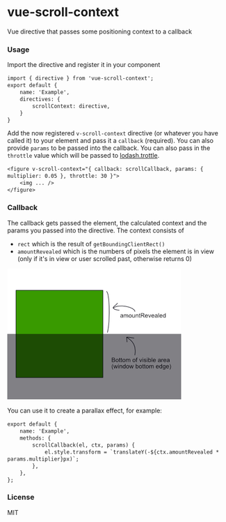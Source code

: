 # vue-scroll-context
Vue directive that passes some positioning context to a callback

### Usage
Import the directive and register it in your component
```
import { directive } from 'vue-scroll-context';
export default {
	name: 'Example',
	directives: {
		scrollContext: directive,
	}
}
```
Add the now registered `v-scroll-context` directive (or whatever you have called it) to your element and pass it a `callback` (required). You can also provide `params` to be passed into the callback.
You can also pass in the `throttle` value which will be passed to [lodash.trottle](https://www.npmjs.com/package/lodash.throttle).

```
<figure v-scroll-context="{ callback: scrollCallback, params: { multiplier: 0.05 }, throttle: 30 }">
    <img ... />
</figure>
```

### Callback
The callback gets passed the element, the calculated context and the params you passed into the directive.
The context consists of
  - `rect` which is the result of `getBoundingClientRect()`
  - `amountRevealed` which is the numbers of pixels the element is in view (only if it's in view or user scrolled past, otherwise returns 0)
  
![amount revealed explained](https://github.com/davidkrijgsman/vue-scroll-context/blob/master/amount-revealed.jpg)

You can use it to create a parallax effect, for example:
```
export default {
	name: 'Example',
	methods: {
		scrollCallback(el, ctx, params) {
			el.style.transform = `translateY(-${ctx.amountRevealed * params.multiplier}px)`;
		},
	},
};
```

### License
MIT
